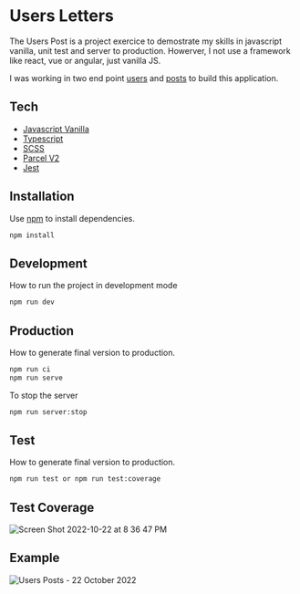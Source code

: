 # Users Letters

The Users Post is a project exercice to demostrate my skills in javascript vanilla, unit test and server to production. Howerver, I not use a framework like react, vue or angular, just vanilla JS.

I was working in two end point [users](https://jsonplaceholder.typicode.com/users) and [posts](https://jsonplaceholder.typicode.com/) to build this application.

## Tech

- [Javascript Vanilla](https://www.javascript.com/)
- [Typescript](https://www.typescriptlang.org/)
- [SCSS](https://reactnative.dev/)
- [Parcel V2](https://parceljs.org/blog/v2/)
- [Jest](https://jestjs.io/)

## Installation

Use [npm](https://www.npmjs.com/) to install dependencies.

```bash
npm install
```

## Development

How to run the project in development mode

```bash
npm run dev
```

## Production

How to generate final version to production.

```bash
npm run ci
npm run serve
```

To stop the server
```bash
npm run server:stop
```

## Test

How to generate final version to production.

```bash
npm run test or npm run test:coverage
```

## Test Coverage

![Screen Shot 2022-10-22 at 8 36 47 PM](https://user-images.githubusercontent.com/49216154/197366271-50b88385-33ca-4143-8d5d-90cebd4f82a4.png)

## Example


![Users Posts - 22 October 2022](https://user-images.githubusercontent.com/49216154/197367112-0ba498bc-d19c-447c-acec-9e9c8d2e7a9b.gif)


